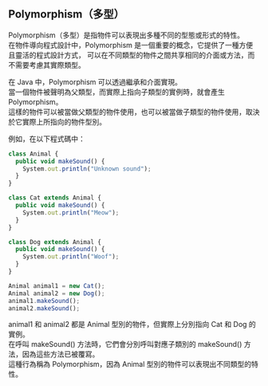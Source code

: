## Polymorphism（多型）
Polymorphism（多型）是指物件可以表現出多種不同的型態或形式的特性。   
在物件導向程式設計中，Polymorphism 是一個重要的概念，它提供了一種方便且靈活的程式設計方式，
可以在不同類型的物件之間共享相同的介面或方法，而不需要考慮其實際類型。   

在 Java 中，Polymorphism 可以透過繼承和介面實現。   
當一個物件被聲明為父類型，而實際上指向子類型的實例時，就會產生 Polymorphism。   
這樣的物件可以被當做父類型的物件使用，也可以被當做子類型的物件使用，取決於它實際上所指向的物件型別。   

例如，在以下程式碼中：
```js
class Animal {
  public void makeSound() {
    System.out.println("Unknown sound");
  }
}

class Cat extends Animal {
  public void makeSound() {
    System.out.println("Meow");
  }
}

class Dog extends Animal {
  public void makeSound() {
    System.out.println("Woof");
  }
}

Animal animal1 = new Cat();
Animal animal2 = new Dog();
animal1.makeSound();
animal2.makeSound();
```

animal1 和 animal2 都是 Animal 型別的物件，但實際上分別指向 Cat 和 Dog 的實例。   
在呼叫 makeSound() 方法時，它們會分別呼叫對應子類別的 makeSound() 方法，因為這些方法已被覆寫。   
這種行為稱為 Polymorphism，因為 Animal 型別的物件可以表現出不同類型的特性。   
